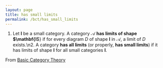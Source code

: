 ```yaml
---
layout: page
title: has small limits
permalink: /bct/has_small_limits
---
```

1. Let $\mathbf{I}$ be a small category.  A category $\mathscr{A}$ **has    limits of shape $\mathbf{I**$} if for every diagram $D$ of shape $\mathbf{I}$ in $\mathscr{A}$, a limit of $D$ exists.\n2. A category **has all limits** (or properly, **has small limits**) if it has limits of shape $\mathbf{I}$ for all small categories $\mathbf{I}$.


From [Basic Category Theory](https://mathgloss.github.io/MathGloss/bct.html)
